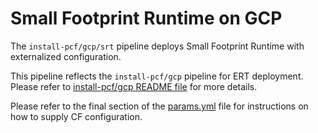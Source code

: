 # Small Footprint Runtime on GCP

The `install-pcf/gcp/srt` pipeline deploys Small Footprint Runtime with
externalized configuration.

This pipeline reflects the `install-pcf/gcp` pipeline for ERT deployment.
Please refer to [install-pcf/gcp README file](../README.md) for more details.

Please refer to the final section of the [params.yml](params.yml#L94) file for
instructions on how to supply CF configuration.
